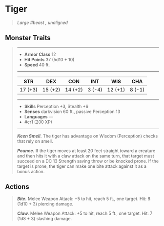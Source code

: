 # Tiger
>*Large #beast , unaligned*
## Monster Traits
>___
>- **Armor Class** 12
>- **Hit Points** 37 (5d10 + 10)
>- **Speed** 40 ft.
>___
>|STR|DEX|CON|INT|WIS|CHA|
>|:---:|:---:|:---:|:---:|:---:|:---:|
>|17 (+3)|15 (+2)|14 (+2)|3 (-4)|12 (+1)|8 (-1)|
>___
>- **Skills** Perception +3, Stealth +6
>- **Senses** darkvision 60 ft., passive Perception 13
>- **Languages** —
>- #cr1 (200 XP)
>___
>***Keen Smell.*** The tiger has advantage on Wisdom (Perception) checks that rely on smell.  
>
>***Pounce.*** If the tiger moves at least 20 feet straight toward a creature and then hits it with a claw attack on the same turn, that target must succeed on a DC 13 Strength saving throw or be knocked prone. If the target is prone, the tiger can make one bite attack against it as a bonus action.  
>
## Actions
>***Bite.*** Melee Weapon Attack: +5 to hit, reach 5 ft., one target. Hit: 8 (1d10 + 3) piercing damage.  
>
>***Claw.*** Melee Weapon Attack: +5 to hit, reach 5 ft., one target. Hit: 7 (1d8 + 3) slashing damage.
